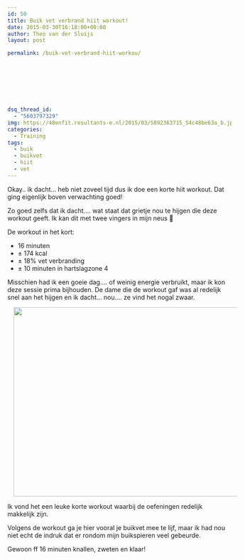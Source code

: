 ```yaml
---
id: 50
title: Buik vet verbrand hiit workout!
date: 2015-03-30T16:18:00+00:00
author: Theo van der Sluijs
layout: post

permalink: /buik-vet-verbrand-hiit-workou/








dsq_thread_id:
  - "5603797329"
img: https://40enfit.resultants-e.nl/2015/03/5892363715_54c48be63a_b.jpg
categories:
  - Training
tags:
  - buik
  - buikvet
  - hiit
  - vet
---
```

Okay.. ik dacht… heb niet zoveel tijd dus ik doe een korte hiit workout. Dat ging eigenlijk boven verwachting goed!

Zo goed zelfs dat ik dacht…. wat staat dat grietje nou te hijgen die deze workout geeft. Ik kan dit met twee vingers in mijn neus 🙂

De workout in het kort:

  * 16 minuten
  * ± 174 kcal
  * ± 18% vet verbranding
  * ± 10 minuten in hartslagzone 4

Misschien had ik een goeie dag…. of weinig energie verbruikt, maar ik kon deze sessie prima bijhouden. De dame die de workout gaf was al redelijk snel aan het hijgen en ik dacht… nou…. ze vind het nogal zwaar.

<div class="separator" style="clear: both; text-align: center;">
  <a href="https://farm6.staticflickr.com/5235/5892363715_54c48be63a_b.jpg" imageanchor="1" style="margin-left: 1em; margin-right: 1em;"><img border="0" height="426" src="https://farm6.staticflickr.com/5235/5892363715_54c48be63a_b.jpg" width="640" /></a>
</div>

Ik vond het een leuke korte workout waarbij de oefeningen redelijk makkelijk zijn.
  
Volgens de workout ga je hier vooral je buikvet mee te lijf, maar ik had nou niet echt de indruk dat er rondom mijn buikspieren veel gebeurde. 

Gewoon ff 16 minuten knallen, zweten en klaar!